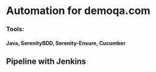 # Automation for demoqa.com

### Tools:

#### Java, SerenityBDD, Serenity-Ensure, Cucumber 

## Pipeline with Jenkins